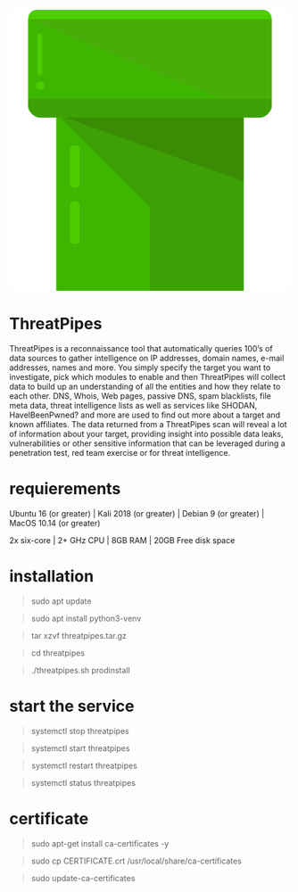 ![alt text](https://github.com/G0urmetD/ThreatPipes/blob/master/pipes.png?raw=true)
# ThreatPipes
ThreatPipes is a reconnaissance tool that automatically queries 100’s of data sources to gather intelligence on IP addresses, domain names, e-mail addresses, names and more.
You simply specify the target you want to investigate, pick which modules to enable and then ThreatPipes will collect data to build up an understanding of all the entities and how they relate to each other.
DNS, Whois, Web pages, passive DNS, spam blacklists, file meta data, threat intelligence lists as well as services like SHODAN, HaveIBeenPwned? and more are used to find out more about a target and known affiliates.
The data returned from a ThreatPipes scan will reveal a lot of information about your target, providing insight into possible data leaks, vulnerabilities or other sensitive information that can be leveraged during a penetration test, red team exercise or for threat intelligence.

# requierements
Ubuntu 16 (or greater) |
Kali 2018 (or greater) |
Debian 9 (or greater) |
MacOS 10.14 (or greater)

2x six-core |
2+ GHz CPU |
8GB RAM |
20GB Free disk space

# installation
>sudo apt update

>sudo apt install python3-venv

>tar xzvf threatpipes.tar.gz

>cd threatpipes

>./threatpipes.sh prodinstall


# start the service
>systemctl stop threatpipes

>systemctl start threatpipes

>systemctl restart threatpipes

>systemctl status threatpipes


# certificate
>sudo apt-get install ca-certificates -y

>sudo cp CERTIFICATE.crt /usr/local/share/ca-certificates

>sudo update-ca-certificates
